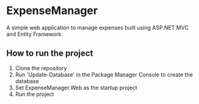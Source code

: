 # ExpenseManager
A simple web application to manage expenses built using ASP.NET MVC and Entity Framework.

## How to run the project
1. Clone the repository																					
2. Run 'Update-Database' in the Package Manager Console to create the database
3. Set ExpenseManager.Web as the startup project
4. Run the project